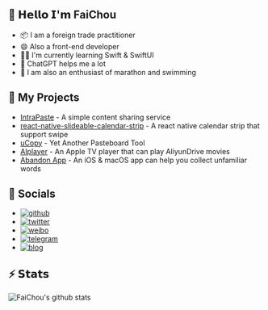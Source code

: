 ## 👋 𝗛𝗲𝗹𝗹𝗼 𝗜'𝗺 FaiChou

- 📦 I am a foreign trade practitioner
- 😄 Also a front-end developer
- 👨‍💻 I'm currently learning Swift & SwiftUI
- 🤖 ChatGPT helps me a lot
- 🏅 I am also an enthusiast of marathon and swimming

## 🔭 My Projects

- [IntraPaste](https://github.com/FaiChou/IntraPaste) - A simple content sharing service
- [react-native-slideable-calendar-strip](https://github.com/FaiChou/react-native-slideable-calendar-strip) - A react native calendar strip that support swipe
- [uCopy](https://github.com/FaiChou/uCopy) - Yet Another Pasteboard Tool
- [Alplayer](https://github.com/FaiChou/Aliplayer_About) - An Apple TV player that can play AliyunDrive movies
- [Abandon App](https://apps.apple.com/nl/app/%E5%8D%95%E8%AF%8D%E5%90%A7/id6448912985?platform=iphone) - An iOS & macOS app can help you collect unfamiliar words

## 💬 Socials

- [![github](https://img.shields.io/badge/-@FaiChou-%23181717?style=flat-square&logo=github)](https://github.com/FaiChou)
- [![twitter](https://img.shields.io/badge/-@FaiChou_zh-%231DA1F2?style=flat-square&logo=twitter&logoColor=ffffff)](https://twitter.com/FaiChou_zh)
- [![weibo](https://img.shields.io/badge/follow-Weibo-red?style=flat-square&logo=sina-weibo)](https://weibo.com/u/2949335311)
- [![telegram](https://img.shields.io/badge/chat-Telegram-blueviolet?style=flat-square&logo=Telegram)](https://t.me/faichou)
- [![blog](https://img.shields.io/website?color=0ab9e6&style=flat-square&up_message=faichou.com&url=https%3A%2F%2Ffaichou.com)](https://faichou.com)

## ⚡️ 𝗦𝘁𝗮𝘁𝘀

![FaiChou's github stats](https://github-readme-stats.vercel.app/api?username=FaiChou&show_icons=true&theme=dracula)
